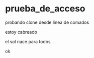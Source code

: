 # prueba_de_acceso
probando clone desde linea de comados

estoy cabreado

el sol nace para todos

ok

